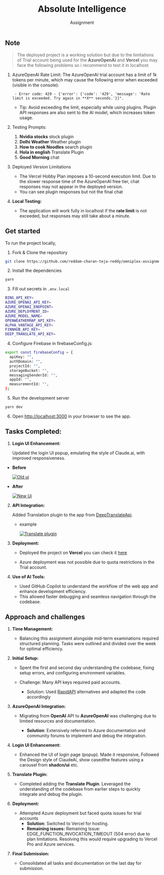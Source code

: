 <p align="center">
    <h1 align="center"><b>Absolute Intelligence</b></h1>
<p align="center">
    Assignment
    <br />
    <br />
  </p>
</p>

## Note

> The deployed project is a working solution but due to the limitations of Trial account
> being used for the **AzureOpenAi** and **Vercel**
> you may face the following problems
> so i recommend to test it in localhost

1.   AzureOpenAI Rate Limit:
     The AzureOpenAI trial account has a limit of 1k tokens per minute, which may cause the following error when exceeded (visible in the console):

          - Error code: 429 - {'error': {'code': '429', 'message': 'Rate limit is exceeded. Try again in **X** seconds.'}}".

     -    Tip: Avoid exceeding the limit, especially while using plugins. Plugin API responses are also sent to the AI model, which increases token usage.

2.   Testing Prompts:
     1. **Nvidia stocks** stock plugin
     2. **Delhi Weather** Weather plugin
     3. **How to cook Noodles** search plugin
     4. **Hola in english** Translate Plugin
     5. **Good Morning** chat
3.   Deployed Version Limitations

     -    The Vercel Hobby Plan imposes a 10-second execution limit. Due to the slower response time of the AzureOpenAI free tier, chat responses may not appear in the deployed version.
     -    You can see plugin responses but not the final chat

4.   **Local Testing:**
     -    The application will work fully in localhost if the **rate limit** is not exceeded, but responses may still take about a minute.

## Get started

To run the project locally,

1. Fork & Clone the repository

```bash
git clone https://github.com/reddam-charan-teja-reddy/omniplex-assignment
```

2. Install the dependencies

```bash
yarn
```

3. Fill out secrets in `.env.local`

```bash
BING_API_KEY=
AZURE_OPENAI_API_KEY=
AZURE_OPENAI_ENDPOINT=
AZURE_DEPLOYMENT_ID=
AZURE_MODEL_NAME=
OPENWEATHERMAP_API_KEY=
ALPHA_VANTAGE_API_KEY=
FINNHUB_API_KEY=
DEEP_TRANSLATE_API_KEY=
```

4. Configure Firebase in firebaseConfig.js:

```bash
export const firebaseConfig = {
  apiKey: "",
  authDomain: "",
  projectId: "",
  storageBucket: "",
  messagingSenderId: "",
  appId: "",
  measurementId: "",
};

```

5. Run the development server

```bash
yarn dev
```

6. Open [http://localhost:3000](http://localhost:3000) in your browser to see the app.

## Tasks Completed:

1. **Login UI Enhancement:**

     Updated the login UI popup, emulating the style of Claude.ai, with improved responsiveness.

-    **Before**

     [![Old ui](https://i.postimg.cc/3w65vxrP/Screenshot-2024-12-01-101821.png)](https://postimg.cc/t1hM0yx5)

-    **After**

     [![New Ui](https://i.postimg.cc/B6V6t0R6/Screenshot-2024-12-01-102605.png)](https://postimg.cc/gX3dBfzF)

2. **API Integration:**

     Added Translation plugin to the app
     from [DeepTranslateApi](https://rapidapi.com/gatzuma/api/deep-translate1).

     - example

          [![Translate plugin](https://i.postimg.cc/4nk7WGfd/Screenshot-2024-12-01-104655.png)](https://postimg.cc/kRsg5kt3)

3. **Deployment:**

     - Deployed the project on **Vercel** you can check it [here](https://omniplex-assignment.vercel.app/)

     - Azure deployment was not possible due to quota restrictions in the Trial account.

4. **Use of AI Tools:**

     - Used GitHub Copilot to understand the workflow of the web app and enhance development efficiency.
     - This allowed faster debugging and seamless navigation through the codebase.

## Approach and challenges

1. **Time Management:**

     - Balancing this assignment alongside mid-term examinations required structured planning. Tasks were outlined and divided over the week for optimal efficiency.

1. **Initial Setup:**

     - Spent the first and second day understanding the codebase, fixing setup errors, and configuring environment variables.

     - Challenge: Many API keys required paid accounts.
          - Solution: Used [RapidAPI](https://rapidapi.com/) alternatives and adapted the code accordingly

1. **AzureOpenAI Integration:**

     - Migrating from **OpenAI** API to **AzureOpenAI** was challenging due to limited resources and documentation.

          - **Solution**: Extensively referred to Azure documentation and community forums to implement and debug the integration.

1. **Login UI Enhancement:**

     - Enhanced the UI of login page (popup). Made it responsive, Followed the Design style of ClaudeAi, show casedthe features using a carousel from **shadcn/ui** etc.

1. **Translate Plugin:**

     - Completed adding the **Translate Plugin**. Leveraged the understanding of the codebase from earlier steps to quickly integrate and debug the plugin.

1. **Deployment:**
     - Attempted Azure deployment but faced quota issues for trial accounts
          - **Solution**: Switched to Vercel for hosting.
          - **Remaining issues:**
            Remaining Issue: EDGE_FUNCTION_INVOCATION_TIMEOUT (504 error) due to plan limitations. Resolving this would require upgrading to Vercel Pro and Azure services.
1. **Final Submission:**
     - Consolidated all tasks and documentation on the last day for submission.
